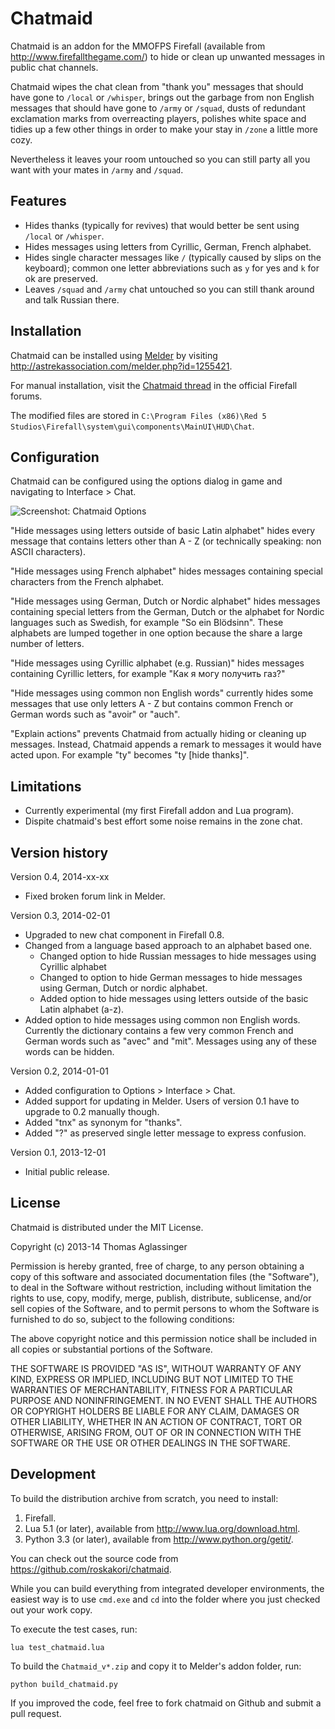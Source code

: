 Chatmaid
========

Chatmaid is an addon for the MMOFPS Firefall (available from
<http://www.firefallthegame.com/>) to hide or clean up unwanted messages in
public chat channels.

Chatmaid wipes the chat clean from "thank you" messages that should have gone
to `/local` or `/whisper`, brings out the garbage from non English messages
that should have gone to `/army` or `/squad`, dusts of redundant exclamation
marks from overreacting players, polishes white space and tidies up a few
other things in order to make your stay in `/zone` a little more cozy.

Nevertheless it leaves your room untouched so you can still party all you want
with your mates in `/army` and `/squad`.


Features
--------

* Hides thanks (typically for revives) that would better be sent using
  `/local` or `/whisper`.
* Hides messages using letters from Cyrillic, German, French alphabet.
* Hides single character messages like `/` (typically caused by slips on the
  keyboard); common one letter abbreviations such as `y` for yes and `k` for
  ok are preserved.
* Leaves `/squad` and `/army` chat untouched so you can still thank around and
  talk Russian there.


Installation
------------

Chatmaid can be installed using
[Melder](http://forums.firefallthegame.com/community/threads/addon-manager-melder.52327/)
by visiting <http://astrekassociation.com/melder.php?id=1255421>.

For manual installation, visit the
[Chatmaid thread](http://forums.firefallthegame.com/community/threads/2868821/)
in the official Firefall forums.

The modified files are stored in 
`C:\Program Files (x86)\Red 5 Studios\Firefall\system\gui\components\MainUI\HUD\Chat`.


Configuration
-------------

Chatmaid can be configured using the options dialog in game and navigating to
Interface > Chat. 

![Screenshot: Chatmaid Options](chatmaid_options.png)

"Hide messages using letters outside of basic Latin alphabet" hides every
message that contains letters other than A - Z (or technically speaking: non
ASCII characters).

"Hide messages using French alphabet" hides messages containing special
characters from the French alphabet.

"Hide messages using German, Dutch or Nordic alphabet" hides messages
containing special letters from the German, Dutch or the alphabet for Nordic
languages such as Swedish, for example "So ein Blödsinn". These alphabets are
lumped together in one option because the share a large number of letters.

"Hide messages using Cyrillic alphabet (e.g. Russian)" hides messages
containing Cyrillic letters, for example "Как я могу получить газ?"

"Hide messages using common non English words" currently hides some messages
that use only letters A - Z but contains common French or German words such
as "avoir" or "auch".

"Explain actions" prevents Chatmaid from actually hiding or cleaning up
messages. Instead, Chatmaid appends a remark to messages it would have
acted upon. For example "ty" becomes "ty [hide thanks]".


Limitations
-----------
* Currently experimental (my first Firefall addon and Lua program).
* Dispite chatmaid's best effort some noise remains in the zone chat.


Version history
---------------

Version 0.4, 2014-xx-xx
* Fixed broken forum link in Melder.

Version 0.3, 2014-02-01
* Upgraded to new chat component in Firefall 0.8.
* Changed from a language based approach to an alphabet based one.
  * Changed option to hide Russian messages to hide messages using Cyrillic
    alphabet
  * Changed to option to hide German messages to hide messages using German,
    Dutch or nordic alphabet.
  * Added option to hide messages using letters outside of the basic Latin
    alphabet (a-z).
* Added option to hide messages using common non English words. Currently
  the dictionary contains a few very common French and German words such as
  "avec" and "mit". Messages using any of these words can be hidden.

Version 0.2, 2014-01-01
* Added configuration to Options > Interface > Chat.
* Added support for updating in Melder. Users of version 0.1 have to upgrade
  to 0.2 manually though.
* Added "tnx" as synonym for "thanks".
* Added "?" as preserved single letter message to express confusion.

Version 0.1, 2013-12-01
* Initial public release.


License
-------

Chatmaid is distributed under the MIT License.

Copyright (c) 2013-14 Thomas Aglassinger

Permission is hereby granted, free of charge, to any person obtaining a copy
of this software and associated documentation files (the "Software"), to deal
in the Software without restriction, including without limitation the rights
to use, copy, modify, merge, publish, distribute, sublicense, and/or sell
copies of the Software, and to permit persons to whom the Software is
furnished to do so, subject to the following conditions:

The above copyright notice and this permission notice shall be included in
all copies or substantial portions of the Software.

THE SOFTWARE IS PROVIDED "AS IS", WITHOUT WARRANTY OF ANY KIND, EXPRESS OR
IMPLIED, INCLUDING BUT NOT LIMITED TO THE WARRANTIES OF MERCHANTABILITY,
FITNESS FOR A PARTICULAR PURPOSE AND NONINFRINGEMENT. IN NO EVENT SHALL THE
AUTHORS OR COPYRIGHT HOLDERS BE LIABLE FOR ANY CLAIM, DAMAGES OR OTHER
LIABILITY, WHETHER IN AN ACTION OF CONTRACT, TORT OR OTHERWISE, ARISING FROM,
OUT OF OR IN CONNECTION WITH THE SOFTWARE OR THE USE OR OTHER DEALINGS IN
THE SOFTWARE.


Development
-----------

To build the distribution archive from scratch, you need to install:

1. Firefall.
2. Lua 5.1 (or later), available from <http://www.lua.org/download.html>.
3. Python 3.3 (or later), available from <http://www.python.org/getit/>.

You can check out the source code from
<https://github.com/roskakori/chatmaid>.

While you can build everything from integrated developer environments, the
easiest way is to use `cmd.exe` and `cd` into the folder where you just
checked out your work copy.

To execute the test cases, run:
```
lua test_chatmaid.lua
```

To build the `Chatmaid_v*.zip` and copy it to Melder's addon folder, run:
```
python build_chatmaid.py
```

If you improved the code, feel free to fork chatmaid on Github and submit a
pull request.